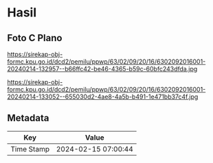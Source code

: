 # Hasil

## Foto C Plano

https://sirekap-obj-formc.kpu.go.id/dcd2/pemilu/ppwp/63/02/09/20/16/6302092016001-20240214-132957--b66ffc42-be46-4365-b59c-60bfc243dfda.jpg

https://sirekap-obj-formc.kpu.go.id/dcd2/pemilu/ppwp/63/02/09/20/16/6302092016001-20240214-133052--655030d2-4ae8-4a5b-b491-1e471bb37c4f.jpg


## Metadata

| Key        | Value               |
| ---------- | ------------------- |
| Time Stamp | 2024-02-15 07:00:44 |




